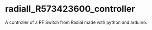 # radiall_R573423600_controller
A controller of a RF Switch from Radial made with python and arduino.
